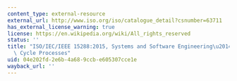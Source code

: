 ```yaml
---
content_type: external-resource
external_url: http://www.iso.org/iso/catalogue_detail?csnumber=63711
has_external_license_warning: true
license: https://en.wikipedia.org/wiki/All_rights_reserved
status: ''
title: "ISO/IEC/IEEE 15288:2015, Systems and Software Engineering\u2014System Life\
  \ Cycle Processes"
uid: 04e202fd-2e6b-4a68-9ccb-e605307cce1e
wayback_url: ''
---
```

